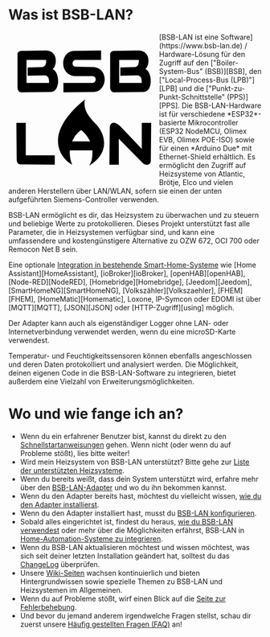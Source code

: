 # Was ist BSB-LAN?

<div style="float:left"><svg class='logo' viewBox='0 0 400 400' xmlns='http://www.w3.org/2000/svg' height=100% width=100%><path id='b' d='m98 47-63 1c-6 0-12 4-11 11v88c1 5 3 10 10 11l79-1c25-1 24-53 4-61 11-5 18-49-19-49zM48 72h52c1 10-2 18-11 19l-38 1v22l43-1c14 0 14 11 14 20H48Z'/><use href='#b' x='246'/><path d='m268 350 1-100c2-14 14-16 29-1l56 59v-69h25l-1 99c1 12-12 17-22 7l-63-64v69Zm-65-173c-112 90-67 155-34 173-4-11-7-23-6-38h60c0 29-4 31-8 40 57-35 42-86 15-112-21-21-32-40-27-63zm-10 81c13 10 18 20 24 30h-48c5-9 8-18 24-30zM21 239h25v86h77v25l-90-1s-11 1-11-12z M246 47v25h-68c-10 1-11 18 1 18l47 1c41 3 37 63 2 66l-82 1v-25h77c11 0 12-18 0-18h-48c-42-5-37-67 0-67z'/></svg></div>
[BSB-LAN ist eine Software](https://www.bsb-lan.de) / Hardware-Lösung für den Zugriff auf den ["Boiler-System-Bus" (BSB)][BSB], den ["Local-Process-Bus (LPB)"][LPB] und die ["Punkt-zu-Punkt-Schnittstelle" (PPS)][PPS]. Die BSB-LAN-Hardware ist für verschiedene *ESP32*-basierte Mikrocontroller (ESP32 NodeMCU, Olimex EVB, Olimex POE-ISO) sowie für einen *Arduino Due* mit Ethernet-Shield erhältlich. Es ermöglicht den Zugriff auf Heizsysteme von Atlantic, Brötje, Elco und vielen anderen Herstellern über LAN/WLAN, sofern sie einen der unten aufgeführten Siemens-Controller verwenden.

BSB-LAN ermöglicht es dir, das Heizsystem zu überwachen und zu steuern und beliebige Werte zu protokollieren. Dieses Projekt unterstützt fast alle Parameter, die in Heizsystemen verfügbar sind, und kann eine umfassendere und kostengünstigere Alternative zu OZW 672, OCI 700 oder Remocon Net B sein.

Eine optionale [Integration in bestehende Smart-Home-Systeme](homeautomation.md) wie [Home Assistant][HomeAssistant], [ioBroker][ioBroker], [openHAB][openHAB], [Node-RED][NodeRED], [Homebridge][Homebridge], [Jeedom][Jeedom], [SmartHomeNG][SmartHomeNG], [Volkszähler][Volkszaehler], [FHEM][FHEM], [HomeMatic][Homematic], Loxone, IP-Symcon oder EDOMI ist über [MQTT][MQTT], [JSON][JSON] oder [HTTP-Zugriff][using] möglich.

Der Adapter kann auch als eigenständiger Logger ohne LAN- oder Internetverbindung verwendet werden, wenn du eine microSD-Karte verwendest.

Temperatur- und Feuchtigkeitssensoren können ebenfalls angeschlossen und deren Daten protokolliert und analysiert werden. Die Möglichkeit, deinen eigenen Code in die BSB-LAN-Software zu integrieren, bietet außerdem eine Vielzahl von Erweiterungsmöglichkeiten.

# Wo und wie fange ich an?

- Wenn du ein erfahrener Benutzer bist, kannst du direkt zu den [Schnellstartanweisungen](quickstart.md) gehen. Wenn nicht (oder wenn du auf Probleme stößt), lies bitte weiter!
- Wird mein Heizsystem von BSB-LAN unterstützt? Bitte gehe zur [Liste der unterstützten Heizsysteme](supported_heating_systems.md).
- Wenn du bereits weißt, dass dein System unterstützt wird, erfahre mehr über den [BSB-LAN-Adapter](bsb-lan_adapter.md) und wo du ihn bekommen kannst.
- Wenn du den Adapter bereits hast, möchtest du vielleicht wissen, [wie du den Adapter installierst](install.md).
- Wenn du den Adapter installiert hast, musst du [BSB-LAN konfigurieren](configure.md).
- Sobald alles eingerichtet ist, findest du heraus, [wie du BSB-LAN verwendest](using.md) oder mehr über die Möglichkeiten erfährst, BSB-LAN in [Home-Automation-Systeme zu integrieren](homeautomation.md).
- Wenn du BSB-LAN aktualisieren möchtest und wissen möchtest, was sich seit deiner letzten Installation geändert hat, solltest du das [ChangeLog](CHANGELOG.md) überprüfen.
- Unsere [Wiki-Seiten](https://github.com/fredlcore/BSB-LAN/wiki) wachsen kontinuierlich und bieten Hintergrundwissen sowie spezielle Themen zu BSB-LAN und Heizsystemen im Allgemeinen.
- Wenn du auf Probleme stößt, wirf einen Blick auf die [Seite zur Fehlerbehebung](troubleshooting.md).
- Und bevor du jemand anderem irgendwelche Fragen stellst, schau dir zuerst unsere [Häufig gestellten Fragen (FAQ)](faq.md) an!